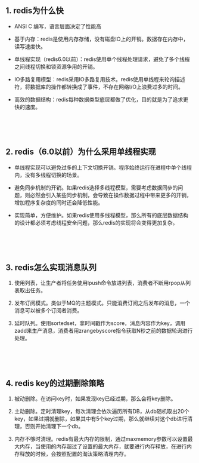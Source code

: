 ## 1. redis为什么快
+ ANSI C 编写，语言层面决定了性能高

+ 基于内存：redis是使用内存存储，没有磁盘IO上的开销。数据存在内存中，读写速度快。
+ 单线程实现（redis6.0以前）：redis使用单个线程处理请求，避免了多个线程之间线程切换和锁资源争用的开销。
+ IO多路复用模型：redis采用IO多路复用技术。redis使用单线程来轮询描述符，将数据库的操作都转换成了事件，不存在网络I/O上浪费过多的时间。
+ 高效的数据结构：redis每种数据类型底层都做了优化，目的就是为了追求更快的速度。



<br>
<br>
<br>

## 2. redis（6.0以前）为什么采用单线程实现
+ 单线程实现可以避免过多的上下文切换开销。程序始终运行在进程中单个线程内，没有多线程切换的场景。

+ 避免同步机制的开销。如果redis选择多线程模型，需要考虑数据同步的问题，则必然会引入某些同步机制，会导致在操作数据过程中带来更多的开销，
  增加程序复杂度的同时还会降低性能。
+ 实现简单，方便维护。如果redis使用多线程模型，那么所有的底层数据结构的设计都必须考虑线程安全问题，那么redis的实现将会变得更加复杂。




<br>
<br>
<br>

## 3. redis怎么实现消息队列
1. 使用列表，让生产者将任务使用lpush命令放进列表，消费者不断用rpop从列表取出任务。

2. 发布订阅模式。类似于MQ的主题模式。只能消费订阅之后发布的消息，一个消息可以被多个订阅者消费。

3. 延时队列。使用sortedset，拿时间戳作为score，消息内容作为key，调用zadd来生产消息，消费者用zrangebyscore指令获取N秒之前的数据轮询进行处理。




<br>
<br>
<br>

## 4. redis key的过期删除策略
1. 被动删除。在访问key时，如果发现key已经过期，那么会将key删除。

2. 主动删除。定时清理key，每次清理会依次遍历所有DB，从db随机取出20个key，如果过期就删除，如果其中有5个key过期，那么就继续对这个db进行清理，否则开始清理下一个db。

3. 内存不够时清理。redis有最大内存的限制，通过maxmemory参数可以设置最大内存，当使用的内存超过了设置的最大内存，就要进行内存释放，在进行内存释放的时候，会按照配置的淘汰策略清理内存。


<br>
<br>
<br>















































